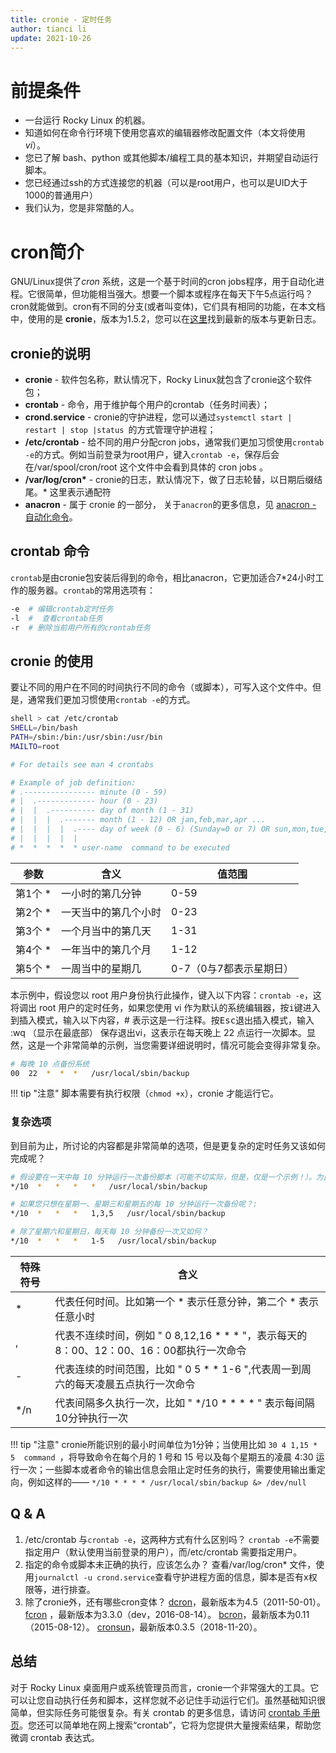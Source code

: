 ```yaml
---
title: cronie - 定时任务
author: tianci li
update: 2021-10-26
---
```


# 前提条件

* 一台运行 Rocky Linux 的机器。
* 知道如何在命令行环境下使用您喜欢的编辑器修改配置文件（本文将使用 _vi_）。
* 您已了解 bash、python 或其他脚本/编程工具的基本知识，并期望自动运行脚本。
* 您已经通过ssh的方式连接您的机器（可以是root用户，也可以是UID大于1000的普通用户）
* 我们认为，您是非常酷的人。

# cron简介

GNU/Linux提供了*cron* 系统，这是一个基于时间的cron jobs程序，用于自动化进程。它很简单，但功能相当强大。想要一个脚本或程序在每天下午5点运行吗？cron就能做到。cron有不同的分支(或者叫变体)，它们具有相同的功能，在本文档中，使用的是 **cronie**，版本为1.5.2，您可以在[这里](https://github.com/cronie-crond/cronie)找到最新的版本与更新日志。

## cronie的说明

* **cronie** - 软件包名称，默认情况下，Rocky Linux就包含了cronie这个软件包；
* **crontab** - 命令，用于维护每个用户的crontab（任务时间表）；
* **crond.service** - cronie的守护进程，您可以通过`systemctl start | restart | stop |status `的方式管理守护进程；
* **/etc/crontab** - 给不同的用户分配cron jobs，通常我们更加习惯使用`crontab -e`的方式。例如当前登录为root用户，键入`crontab -e`，保存后会在/var/spool/cron/root 这个文件中会看到具体的 cron jobs 。
* **/var/log/cron\*** - cronie的日志，默认情况下，做了日志轮替，以日期后缀结尾。\* 这里表示通配符
* **anacron** - 属于 cronie 的一部分， 关于`anacron`的更多信息，见 [anacron - 自动化命令](anacron.zh.md)。

## crontab 命令

`crontab`是由cronie包安装后得到的命令，相比anacron，它更加适合7\*24小时工作的服务器。`crontab`的常用选项有：

```bash
-e  # 编辑crontab定时任务
-l  #  查看crontab任务
-r  # 删除当前用户所有的crontab任务
```

## cronie 的使用

要让不同的用户在不同的时间执行不同的命令（或脚本），可写入这个文件中。但是，通常我们更加习惯使用`crontab -e`的方式。

```bash
shell > cat /etc/crontab
SHELL=/bin/bash
PATH=/sbin:/bin:/usr/sbin:/usr/bin
MAILTO=root

# For details see man 4 crontabs

# Example of job definition:
# .---------------- minute (0 - 59)
# |  .------------- hour (0 - 23)
# |  |  .---------- day of month (1 - 31)
# |  |  |  .------- month (1 - 12) OR jan,feb,mar,apr ...
# |  |  |  |  .---- day of week (0 - 6) (Sunday=0 or 7) OR sun,mon,tue,wed,thu,fri,sat
# |  |  |  |  |
# *  *  *  *  * user-name  command to be executed
```

|参数|含义|值范围|
|---|---|---|
|第1个 \*|一小时的第几分钟|0-59|
|第2个 \*|一天当中的第几个小时|0-23|
|第3个 \*|一个月当中的第几天|1-31|
|第4个 \*|一年当中的第几个月|1-12|
|第5个 \*|一周当中的星期几|0-7（0与7都表示星期日）|

本示例中，假设您以 root 用户身份执行此操作，键入以下内容：`crontab -e`，这将调出 root 用户的定时任务，如果您使用 vi 作为默认的系统编辑器，按<kbd>i</kbd>键进入到插入模式，输入以下内容，# 表示这是一行注释。按<kbd>Esc</kbd>退出插入模式，输入 :wq （显示在最底部） 保存退出vi，这表示在每天晚上 22 点运行一次脚本。显然，这是一个非常简单的示例，当您需要详细说明时，情况可能会变得非常复杂。

```bash
# 每晚 10 点备份系统
00  22  *  *  *   /usr/local/sbin/backup
```

!!! tip "注意"
    脚本需要有执行权限（`chmod +x`），cronie 才能运行它。

### 复杂选项

到目前为止，所讨论的内容都是非常简单的选项，但是更复杂的定时任务又该如何完成呢？

```bash
# 假设要在一天中每 10 分钟运行一次备份脚本（可能不切实际，但是，仅是一个示例！）。为此，将编写以下内容：
*/10  *   *   *   *   /usr/local/sbin/backup

# 如果您只想在星期一、星期三和星期五的每 10 分钟运行一次备份呢？:
*/10  *   *   *   1,3,5   /usr/local/sbin/backup

# 除了星期六和星期日，每天每 10 分钟备份一次又如何？
*/10  *   *   *   1-5   /usr/local/sbin/backup
```

|特殊符号|含义|
|---|---|
|* |代表任何时间。比如第一个 * 表示任意分钟，第二个 * 表示任意小时 |
|, |代表不连续时间，例如 " 0 8,12,16 * * * "，表示每天的8：00、12：00、16：00都执行一次命令 |
|- |代表连续的时间范围，比如 " 0 5 * * 1-6 ",代表周一到周六的每天凌晨五点执行一次命令 |
|*/n |代表间隔多久执行一次，比如 " */10 * * * * " 表示每间隔10分钟执行一次 |

!!! tip "注意"
    cronie所能识别的最小时间单位为1分钟；当使用比如 `30 4 1,15 * 5  command `，将导致命令在每个月的 1 号和 15 号以及每个星期五的凌晨 4:30 运行一次；一些脚本或者命令的输出信息会阻止定时任务的执行，需要使用输出重定向，例如这样的—— ` */10 * * * * /usr/local/sbin/backup &> /dev/null `

## Q & A

1. /etc/crontab 与`crontab -e`，这两种方式有什么区别吗？
   `crontab -e`不需要指定用户（默认使用当前登录的用户），而/etc/crontab 需要指定用户。
2. 指定的命令或脚本未正确的执行，应该怎么办？
   查看/var/log/cron* 文件，使用`journalctl -u crond.service`查看守护进程方面的信息，脚本是否有x权限等，进行排查。
3. 除了cronie外，还有哪些cron变体？
   [dcron](http://www.jimpryor.net/linux/dcron.html)，最新版本为4.5（2011-50-01）。
   [fcron](http://fcron.free.fr/) ，最新版本为3.3.0（dev，2016-08-14）。
   [bcron](http://untroubled.org/bcron/)，最新版本为0.11（2015-08-12）。
   [cronsun](https://github.com/shunfei/cronsun)，最新版本0.3.5（2018-11-20）。

## 总结

对于 Rocky Linux 桌面用户或系统管理员而言，cronie一个非常强大的工具。它可以让您自动执行任务和脚本，这样您就不必记住手动运行它们。虽然基础知识很简单，但实际任务可能很复杂。有关 crontab 的更多信息，请访问 [crontab 手册页](https://man7.org/linux/man-pages/man5/crontab.5.html)。您还可以简单地在网上搜索“crontab”，它将为您提供大量搜索结果，帮助您微调 crontab 表达式。
